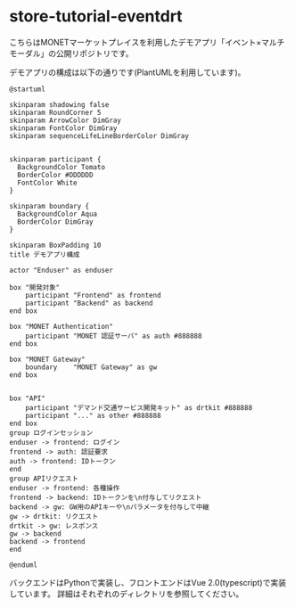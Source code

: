 # store-tutorial-eventdrt

こちらはMONETマーケットプレイスを利用したデモアプリ「イベント×マルチモーダル」の公開リポジトリです。

デモアプリの構成は以下の通りです(PlantUMLを利用しています)。


```plantuml
@startuml

skinparam shadowing false
skinparam RoundCorner 5
skinparam ArrowColor DimGray
skinparam FontColor DimGray
skinparam sequenceLifeLineBorderColor DimGray


skinparam participant {
  BackgroundColor Tomato
  BorderColor #DDDDDD
  FontColor White
}

skinparam boundary {
  BackgroundColor Aqua
  BorderColor DimGray
}

skinparam BoxPadding 10
title デモアプリ構成

actor "Enduser" as enduser

box "開発対象"
    participant "Frontend" as frontend
    participant "Backend" as backend
end box

box "MONET Authentication"
    participant "MONET 認証サーバ" as auth #888888
end box

box "MONET Gateway"
    boundary    "MONET Gateway" as gw
end box


box "API"
    participant "デマンド交通サービス開発キット" as drtkit #888888
    participant "..." as other #888888
end box
group ログインセッション
enduser -> frontend: ログイン
frontend -> auth: 認証要求
auth -> frontend: IDトークン
end
group APIリクエスト
enduser -> frontend: 各種操作
frontend -> backend: IDトークンを\n付与してリクエスト
backend -> gw: GW用のAPIキーや\nパラメータを付与して中継
gw -> drtkit: リクエスト
drtkit -> gw: レスポンス
gw -> backend
backend -> frontend
end

@enduml
```

バックエンドはPythonで実装し、フロントエンドはVue 2.0(typescript)で実装しています。
詳細はそれぞれのディレクトリを参照してください。
